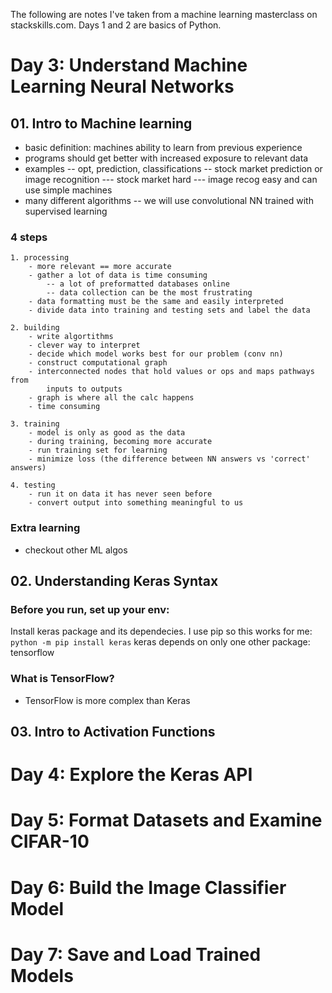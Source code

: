 The following are notes I've taken from a machine learning masterclass on
stackskills.com. Days 1 and 2 are basics of Python.

# Day 3: Understand Machine Learning Neural Networks
## 01. Intro to Machine learning
- basic definition: machines ability to learn from previous experience
- programs should get better with increased exposure to relevant data
- examples
    -- opt, prediction, classifications
    -- stock market prediction or image recognition
        --- stock market hard
        --- image recog easy and can use simple machines
- many different algorithms
    -- we will use convolutional NN trained with supervised learning

### 4 steps
    1. processing 
        - more relevant == more accurate
        - gather a lot of data is time consuming
            -- a lot of preformatted databases online
            -- data collection can be the most frustrating
        - data formatting must be the same and easily interpreted
        - divide data into training and testing sets and label the data

    2. building
        - write algortithms
        - clever way to interpret 
        - decide which model works best for our problem (conv nn)
        - construct computational graph
        - interconnected nodes that hold values or ops and maps pathways from 
            inputs to outputs
        - graph is where all the calc happens
        - time consuming

    3. training
        - model is only as good as the data
        - during training, becoming more accurate
        - run training set for learning
        - minimize loss (the difference between NN answers vs 'correct' answers)

    4. testing
        - run it on data it has never seen before
        - convert output into something meaningful to us

### Extra learning
- checkout other ML algos

## 02. Understanding Keras Syntax
### Before you run, set up your env:
Install keras package and its dependecies.
I use pip so this works for me: `python -m pip install keras`
keras depends on only one other package: tensorflow

### What is TensorFlow?
- TensorFlow is more complex than Keras

## 03. Intro to Activation Functions

# Day 4: Explore the Keras API

# Day 5: Format Datasets and Examine CIFAR-10

# Day 6: Build the Image Classifier Model

# Day 7: Save and Load Trained Models

